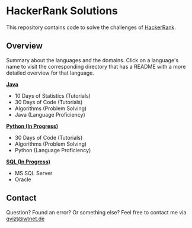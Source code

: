 # HackerRank Solutions
This repository contains code to solve the challenges of [HackerRank](https://www.hackerrank.com/).

## Overview
Summary about the languages and the domains. Click on a language's name to visit the corresponding
directory that has a README with a more detailed overview for that language.

[**Java**](/Java)
* 10 Days of Statistics (Tutorials)
* 30 Days of Code (Tutorials)
* Algorithms (Problem Solving)
* Java (Language Proficiency)

[**Python (In Progress)**](/Python)
* 30 Days of Code (Tutorials)
* Algorithms (Problem Solving)
* Python (Language Proficiency)

[**SQL (In Progress)**](/SQL)
* MS SQL Server
* Oracle

## Contact
Question? Found an error? Or something else? Feel free to contact me via qvizt@wtnet.de